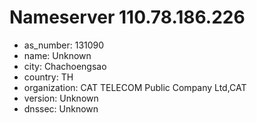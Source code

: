 # Nameserver 110.78.186.226

* as_number: 131090
* name: Unknown
* city: Chachoengsao
* country: TH
* organization: CAT TELECOM Public Company Ltd,CAT
* version: Unknown
* dnssec: Unknown
